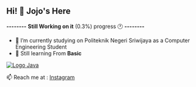 ## Hi! 👋 Jojo's Here

**--------** **Still Working on it** (0.3%) progress 🕐 **--------**

- 📖 I’m currently studying on Politeknik Negeri Sriwijaya as a Computer Engineering Student
- 🌱 Still learning From **Basic**

[![Logo Java](https://upload.wikimedia.org/wikipedia/en/thumb/3/30/Java_logo_with_wordmark.svg/1200px-Java_logo_with_wordmark.svg.png)](https://www.oracle.com/java/technologies/downloads/)
  
📫 Reach me at : [Instagram](https://www.instagram.com/joharar.r/)
